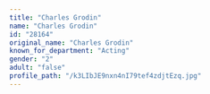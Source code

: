 ```yaml
---
title: "Charles Grodin"
name: "Charles Grodin"
id: "28164"
original_name: "Charles Grodin"
known_for_department: "Acting"
gender: "2"
adult: "false"
profile_path: "/k3LIbJE9nxn4nI79tef4zdjtEzq.jpg"
---
```

